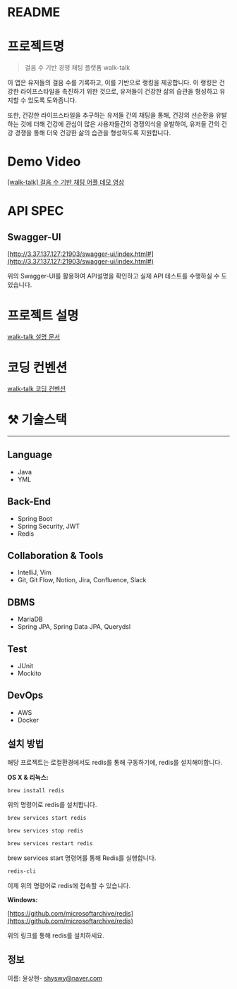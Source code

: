 # README

# 프로젝트명

> 걸음 수 기반 경쟁 채팅 플랫폼 walk-talk
> 

이 앱은 유저들의 걸음 수를 기록하고, 이를 기반으로 랭킹을 제공합니다. 이 랭킹은 건강한 라이프스타일을 촉진하기 위한 것으로, 유저들이 건강한 삶의 습관을 형성하고 유지할 수 있도록 도와줍니다.

또한, 건강한 라이프스타일을 추구하는 유저들 간의 채팅을 통해, 건강의 선순환을 유발하는 것에 더해 건강에 관심이 많은 사용자들간의 경쟁의식을 유발하여, 유저들 간의 건강 경쟁을 통해 더욱 건강한 삶의 습관을 형성하도록 지원합니다.

# Demo Video

[[walk-talk] 걸음 수 기반 채팅 어플 데모 영상](https://codenme.tistory.com/72)

# API SPEC

## Swagger-UI

[http://3.37.137.127:21903/swagger-ui/index.html#](http://3.37.137.127:21903/swagger-ui/index.html#)

위의 Swagger-UI를 활용하여  API설명을 확인하고 실제 API 테스트를 수행하실 수 도 있습니다.

# 프로젝트 설명

[walk-talk 설명 문서](https://shyswy.notion.site/walk-talk-public-47104bca804946e499b98be2b15d3697?pvs=4) 

# 코딩 컨벤션

[walk-talk 코딩 컨벤션](https://shyswy.notion.site/code-convention-402842f4a27e4ca88f753b2b209dd7d1?pvs=4)

# ⚒️ 기술스택

---

## Language

- Java
- YML

## **Back-End**

- Spring Boot
- Spring Security, JWT
- Redis

## Collaboration & Tools

- IntelliJ, Vim
- Git,  Git Flow, Notion, Jira, Confluence, Slack

## DBMS

- MariaDB
- Spring JPA, Spring Data JPA, Querydsl

## Test

- JUnit
- Mockito

## DevOps

- AWS
- Docker

## 설치 방법

해당 프로젝트는 로컬환경에서도 redis를 통해 구동하기에, redis를 설치해야합니다.

**OS X & 리눅스:**

```bash
brew install redis
```

위의 명령어로 redis를 설치합니다.

```bash
brew services start redis 

brew services stop redis

brew services restart redis
```

brew services start 명령어를 통해 Redis를 실행합니다.

```bash
redis-cli
```

이제 위의 명령어로 redis에 접속할 수 있습니다.

**Windows:**

[https://github.com/microsoftarchive/redis](https://github.com/microsoftarchive/redis)

위의 링크를 통해 redis를 설치하세요. 

## 정보

이름: 윤상현- shyswy@naver.com
